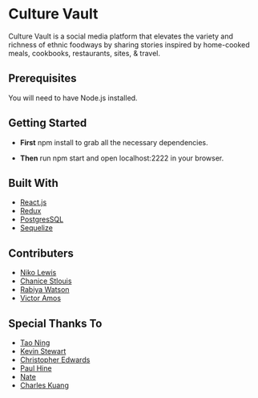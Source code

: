 # Culture Vault

 Culture Vault is a social media platform that elevates the variety and richness of ethnic foodways by sharing stories inspired by home-cooked meals, cookbooks, restaurants, sites, & travel.

## Prerequisites

You will need to have Node.js installed.

## Getting Started

* **First** npm install to grab all the necessary dependencies.

* **Then** run npm start and open localhost:2222 in your browser.



## Built With

* [React.js](https://facebook.github.io/react/)
* [Redux](http://redux.js.org/)
* [PostgresSQL](https://www.postgresql.org/)
* [Sequelize](http://docs.sequelizejs.com/en/v3/)

## Contributers

* [Niko Lewis](https://github.com/NikoLewis)
* [Chanice Stlouis](https://github.com/ChaniceStl)
* [Rabiya Watson](https://github.com/Ormabe)
* [Victor Amos](https://github.com/victoramosjr)

## Special Thanks To

* [Tao Ning](https://www.linkedin.com/in/tao-ning)
* [Kevin Stewart](https://www.linkedin.com/in/stewartkevin)
* [Christopher Edwards](https://www.linkedin.com/in/christophertayloredwards)
* [Paul Hine](https://www.linkedin.com/in/mrhpaul)
* [Nate](http://www.natemaddrey.com/)
* [Charles Kuang](https://www.linkedin.com/in/charleskuang)



